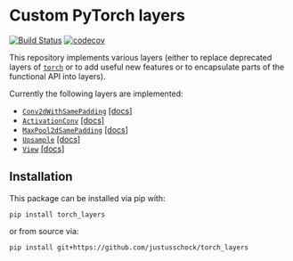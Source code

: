 # Custom PyTorch layers

[![Build Status](https://travis-ci.com/justusschock/torch_layers.svg?branch=master)](https://travis-ci.com/justusschock/torch_layers) [![codecov](https://codecov.io/gh/justusschock/torch_layers/branch/master/graph/badge.svg)](https://codecov.io/gh/justusschock/torch_layers)

This repository implements various layers (either to replace deprecated layers of [`torch`](https://github.com/pytorch/pytorch) or to add useful new features or to encapsulate parts of the functional API into layers).

Currently the following layers are implemented:

* [`Conv2dWithSamePadding`](torch_layers/conv_padding_same) [[docs]](https://justusschock.github.io/torch_layers/_api/_build/torch_layers/conv_padding_same.html)
* [`ActivationConv`](torch_layers/activation_conv) [[docs]](https://justusschock.github.io/torch_layers/_api/_build/torch_layers/activation_conv.html)
* [`MaxPool2dSamePadding`](torch_layers/maxpool_padding_same) [[docs]](https://justusschock.github.io/torch_layers/_api/_build/torch_layers/maxpool_padding_same.html)
* [`Upsample`](torch_layers/upsample) [[docs]](https://justusschock.github.io/torch_layers/_api/_build/torch_layers/upsample.html)
* [`View`](torch_layers/view) [[docs]](https://justusschock.github.io/torch_layers/_api/_build/torch_layers/view.html)

## Installation

This package can be installed via pip with:
```
pip install torch_layers
```

or from source via:

```
pip install git+https://github.com/justusschock/torch_layers
```
